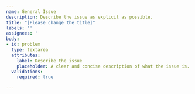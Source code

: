 ```yaml
---
name: General Issue
description: Describe the issue as explicit as possible.
title: "[Please change the title]"
labels: ''
assignees: ''
body:
- id: problem
  type: textarea
  attributes:
    label: Describe the issue
    placeholder: A clear and concise description of what the issue is.
  validations:
    required: true

---
```

